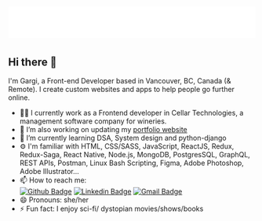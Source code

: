 <h1 align="center">
  <img src="https://raw.githubusercontent.com/Gargi-Thakur/Gargi-Thakur/master/githubName.svg" alt="Gargi Thakur" />
</h1>

## Hi there 👋
I'm Gargi, a Front-end Developer based in Vancouver, BC, Canada (& Remote). I create custom websites and apps to help people go further online.
- 👩‍💻 I currently work as a Frontend developer in Cellar Technologies, a management software company for wineries. 
- 🔭 I’m also working on updating my <a href="https://www.gargithakur.com" target="_blank">portfolio website</a>
- 🌱 I’m currently learning DSA, System design and python-django
- ⚙️ I'm familiar with HTML, CSS/SASS, JavaScript, ReactJS, Redux, Redux-Saga, React Native, Node.js, MongoDB, PostgresSQL, GraphQL, REST APIs, Postman, Linux Bash Scripting, Figma, Adobe Photoshop, Adobe Illustrator... 
- 📫 How to reach me: <br /> [![Github Badge](http://img.shields.io/badge/-Github-black?style=flat-square&logo=github&link=https://github.com/Gargi-Thakur/)](https://github.com/Gargi-Thakur/) 
[![Linkedin Badge](https://img.shields.io/badge/-LinkedIn-blue?style=flat-square&logo=Linkedin&logoColor=white&link=https://www.linkedin.com/in/gargithakur94/)](https://www.linkedin.com/in/gargithakur94)
[![Gmail Badge](https://img.shields.io/badge/-Gmail-d14836?style=flat-square&logo=Gmail&logoColor=white&link=mailto:defcon.gargi14thakur@gmail.com)](mailto:defcon.gargi14thakur@gmail.com)
- 😄 Pronouns: she/her
- ⚡ Fun fact: I enjoy sci-fi/ dystopian movies/shows/books
